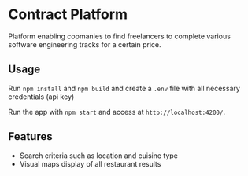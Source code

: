 # Contract Platform

Platform enabling copmanies to find freelancers to complete various software engineering tracks for a certain price. 

## Usage

Run `npm install` and `npm build` and create a `.env` file with all necessary credentials (api key)

Run the app with `npm start` and access at `http://localhost:4200/`.

## Features

- Search criteria such as location and cuisine type
- Visual maps display of all restaurant results
